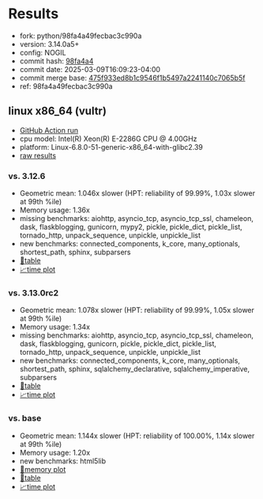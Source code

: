 # Results

- fork: python/98fa4a49fecbac3c990a
- version: 3.14.0a5+
- config: NOGIL
- commit hash: [98fa4a4](https://github.com/python/cpython/commit/98fa4a4)
- commit date: 2025-03-09T16:09:23-04:00
- commit merge base: [475f933ed8b1c9546f1b5497a2241140c7065b5f](https://github.com/python/cpython/commit/475f933ed8b1c9546f1b5497a2241140c7065b5f)
- ref: 98fa4a49fecbac3c990a

## linux x86_64 (vultr)

- [GitHub Action run](https://github.com/facebookexperimental/free-threading-benchmarking/actions/runs/13754065132)
- cpu model: Intel(R) Xeon(R) E-2286G CPU @ 4.00GHz
- platform: Linux-6.8.0-51-generic-x86_64-with-glibc2.39
- [raw results](bm-20250309-vultr-x86_64-python-98fa4a49fecbac3c990a-3.14.0a5%2B-98fa4a4.json)

### vs. 3.12.6

- Geometric mean: 1.046x slower (HPT: reliability of 99.99%, 1.03x slower at 99th %ile)
- Memory usage: 1.36x
- missing benchmarks: aiohttp, asyncio_tcp, asyncio_tcp_ssl, chameleon, dask, flaskblogging, gunicorn, mypy2, pickle, pickle_dict, pickle_list, tornado_http, unpack_sequence, unpickle, unpickle_list
- new benchmarks: connected_components, k_core, many_optionals, shortest_path, sphinx, subparsers
- [📄table](bm-20250309-vultr-x86_64-python-98fa4a49fecbac3c990a-3.14.0a5%2B-98fa4a4-vs-3.12.6.md)
- [📈time plot](bm-20250309-vultr-x86_64-python-98fa4a49fecbac3c990a-3.14.0a5%2B-98fa4a4-vs-3.12.6.svg)

### vs. 3.13.0rc2

- Geometric mean: 1.078x slower (HPT: reliability of 99.99%, 1.05x slower at 99th %ile)
- Memory usage: 1.34x
- missing benchmarks: aiohttp, asyncio_tcp, asyncio_tcp_ssl, chameleon, dask, flaskblogging, gunicorn, pickle, pickle_dict, pickle_list, tornado_http, unpack_sequence, unpickle, unpickle_list
- new benchmarks: connected_components, k_core, many_optionals, shortest_path, sphinx, sqlalchemy_declarative, sqlalchemy_imperative, subparsers
- [📄table](bm-20250309-vultr-x86_64-python-98fa4a49fecbac3c990a-3.14.0a5%2B-98fa4a4-vs-3.13.0rc2.md)
- [📈time plot](bm-20250309-vultr-x86_64-python-98fa4a49fecbac3c990a-3.14.0a5%2B-98fa4a4-vs-3.13.0rc2.svg)

### vs. base

- Geometric mean: 1.144x slower (HPT: reliability of 100.00%, 1.14x slower at 99th %ile)
- Memory usage: 1.20x
- new benchmarks: html5lib
- [🧠memory plot](bm-20250309-vultr-x86_64-python-98fa4a49fecbac3c990a-3.14.0a5%2B-98fa4a4-vs-base-mem.svg)
- [📄table](bm-20250309-vultr-x86_64-python-98fa4a49fecbac3c990a-3.14.0a5%2B-98fa4a4-vs-base.md)
- [📈time plot](bm-20250309-vultr-x86_64-python-98fa4a49fecbac3c990a-3.14.0a5%2B-98fa4a4-vs-base.svg)

